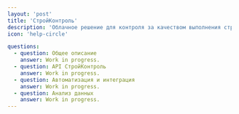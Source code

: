 ```yaml
---
layout: 'post'
title: 'СтройКонтроль'
description: 'Облачное решение для контроля за качеством выполнения строительных работ и выдачи предписаний с&nbsp;помощью мобильных устройств.'
icon: 'help-circle'

questions:
  - question: Общее описание
    answer: Work in progress.
  - question: API СтройКонтроль
    answer: Work in progress.
  - question: Автоматизация и интеграция
    answer: Work in progress.
  - question: Анализ данных
    answer: Work in progress.
---
```


